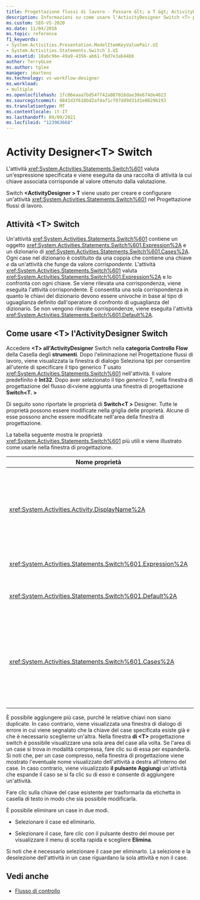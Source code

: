 ```yaml
---
title: Progettazione flussi di lavoro - Passare &lt; a T &gt; ActivityDesigner
description: Informazioni su come usare l'ActivityDesigner Switch <T> per creare e configurare un'attività Switch nel <T> Progettazione flussi di lavoro.
ms.custom: SEO-VS-2020
ms.date: 11/04/2016
ms.topic: reference
f1_keywords:
- System.Activities.Presentation.ModelItemKeyValuePair.UI
- System.Activities.Statements.Switch`1.UI
ms.assetid: 18a6c96e-49a9-4356-ab61-fbd7e3ab44bb
author: TerryGLee
ms.author: tglee
manager: jmartens
ms.technology: vs-workflow-designer
ms.workload:
- multiple
ms.openlocfilehash: 1fc06eaaa7bd54ff42a087016dae30e674de4023
ms.sourcegitcommit: 0841d3f610bd2af4af1cf07dd9d31d1e0629b193
ms.translationtype: MT
ms.contentlocale: it-IT
ms.lasthandoff: 09/09/2021
ms.locfileid: "123963668"
---
```

# <a name="switcht-activity-designer"></a>Activity Designer\<T> Switch

L'attività <xref:System.Activities.Statements.Switch%601> valuta un'espressione specificata e viene eseguita da una raccolta di attività la cui chiave associata corrisponde al valore ottenuto dalla valutazione.

Switch **<ActivityDesigner \> T** viene usato per creare e configurare un'attività <xref:System.Activities.Statements.Switch%601> nel Progettazione flussi di lavoro.

## <a name="the-switchtactivity"></a>Attività \<T> Switch

Un'attività <xref:System.Activities.Statements.Switch%601> contiene un oggetto <xref:System.Activities.Statements.Switch%601.Expression%2A> e un dizionario di <xref:System.Activities.Statements.Switch%601.Cases%2A>. Ogni case nel dizionario è costituito da una coppia che contiene una chiave *e* da un'attività che funge da valore *corrispondente.* L'attività <xref:System.Activities.Statements.Switch%601> valuta <xref:System.Activities.Statements.Switch%601.Expression%2A> e lo confronta con ogni chiave. Se viene rilevata una corrispondenza, viene eseguita l'attività corrispondente. È consentita una sola corrispondenza in quanto le chiavi del dizionario devono essere univoche in base al tipo di uguaglianza definito dall'operatore di confronto di uguaglianza del dizionario. Se non vengono rilevate corrispondenze, viene eseguita l'attività <xref:System.Activities.Statements.Switch%601.Default%2A>.

## <a name="how-to-use-the-switcht-activity-designer"></a>Come usare \<T> l'ActivityDesigner Switch

Accedere **\<T> all'ActivityDesigner** Switch nella **categoria Controllo Flow** della Casella degli **strumenti**. Dopo l'eliminazione nel Progettazione flussi di lavoro, viene  visualizzata la finestra di dialogo Seleziona tipi per consentire all'utente di specificare il tipo generico *T* usato <xref:System.Activities.Statements.Switch%601> nell'attività. Il valore predefinito è **Int32**. Dopo aver selezionato il tipo *generico T,* nella finestra di progettazione del flusso di<viene aggiunta una finestra di progettazione **Switch<T. \>**

Di seguito sono riportate le proprietà di **Switch<T \>** Designer. Tutte le proprietà possono essere modificate nella griglia delle proprietà. Alcune di esse possono anche essere modificate nell'area della finestra di progettazione.

La tabella seguente mostra le proprietà <xref:System.Activities.Statements.Switch%601> più utili e viene illustrato come usarle nella finestra di progettazione.

|Nome proprietà|Obbligatoria|Utilizzo|
|-|--------------|-|
|<xref:System.Activities.Activity.DisplayName%2A>|Falso|Specifica il nome descrittivo dell'ActivityDesigner <xref:System.Activities.Statements.Switch%601>. Il valore predefinito è Switch<Int32 \> . Il valore può essere modificato nella **finestra** Proprietà o direttamente nell'intestazione della finestra di progettazione.<br /><br /> Sebbene la proprietà <xref:System.Activities.Activity.DisplayName%2A> non sia obbligatoria, se ne consiglia l'uso.|
|<xref:System.Activities.Statements.Switch%601.Expression%2A>|Vero|Specifica l'espressione usata per confrontare le chiavi presenti nella raccolta di case al fine da identificare il case da eseguire.|
|<xref:System.Activities.Statements.Switch%601.Default%2A>||Se non vengono rilevate corrispondenze, specifica l'attività eseguita. Fare clic **sul pulsante Aggiungi un'attività** nella finestra di progettazione per aprire la **casella Predefinita** in cui è possibile eliminare l'attività.|
|<xref:System.Activities.Statements.Switch%601.Cases%2A>||Specifica i case da valutare. Per aggiungere un caso, fare clic **sul pulsante Aggiungi nuovo caso** nella parte inferiore di **Progettazione \<T>** switch. Il pulsante viene modificato in una casella di testo (casella combinata se il tipo generico selezionato durante l'aggiunta dell'opzione è \<T> String o Enum). Dopo aver aggiunto una chiave nella casella **Valore** case, l'area del case si espande e un'attività può essere eliminata in cui il testo del suggerimento "Drop activity here" (Rilascia attività qui) per definire la logica di esecuzione per il case.|

È possibile aggiungere più case, purché le relative chiavi non siano duplicate. In caso contrario, viene visualizzata una finestra di dialogo di errore in cui viene segnalato che la chiave del case specificata esiste già e che è necessario sceglierne un'altra. Nella finestra **di \<T>** progettazione switch è possibile visualizzare una sola area del case alla volta. Se l'area di un case si trova in modalità compressa, fare clic su di essa per espanderla. Si noti che, per un case compresso, nella finestra di progettazione viene mostrato l'eventuale nome visualizzato dell'attività a destra all'interno del case. In caso contrario, viene visualizzato **il pulsante Aggiungi** un'attività che espande il caso se si fa clic su di esso e consente di aggiungere un'attività.

Fare clic sulla chiave del case esistente per trasformarla da etichetta in casella di testo in modo che sia possibile modificarla.

È possibile eliminare un case in due modi.

- Selezionare il case ed eliminarlo.

- Selezionare il case, fare clic con il pulsante destro del mouse per visualizzare il menu di scelta rapida e scegliere **Elimina**.

Si noti che è necessario selezionare il case per eliminarlo. La selezione e la deselezione dell'attività in un case riguardano la sola attività e non il case.

## <a name="see-also"></a>Vedi anche

- [Flusso di controllo](../workflow-designer/control-flow-activity-designers.md)
